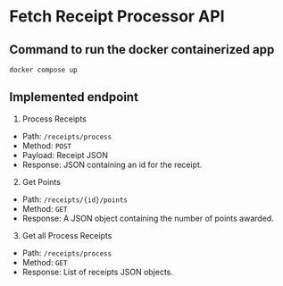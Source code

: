  # Fetch Receipt Processor API
 ## Command to run the docker containerized app
`docker compose up`

## Implemented endpoint

1. Process Receipts

* Path: `/receipts/process`
* Method: `POST`
* Payload: Receipt JSON
* Response: JSON containing an id for the receipt.

2. Get Points

* Path: `/receipts/{id}/points`
* Method: `GET`
* Response: A JSON object containing the number of points awarded.

3. Get all Process Receipts

* Path: `/receipts/process`
* Method: `GET`
* Response: List of receipts JSON objects.